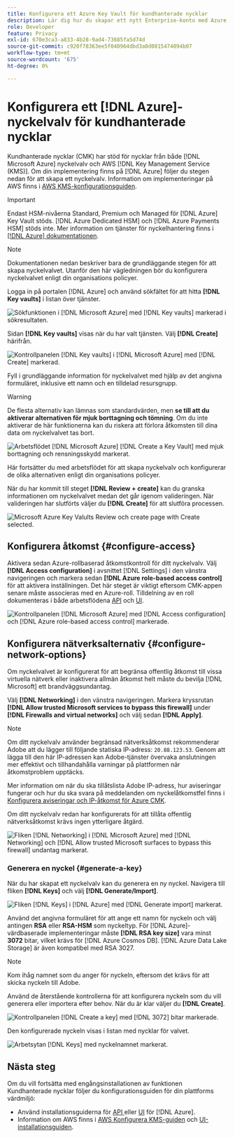 ```yaml
---
title: Konfigurera ett Azure Key Vault för kundhanterade nycklar
description: Lär dig hur du skapar ett nytt Enterprise-konto med Azure, eller använder ett befintligt Enterprise-konto och skapar nyckelvalvet.
role: Developer
feature: Privacy
exl-id: 670e3ca3-a833-4b28-9ad4-73685fa5d74d
source-git-commit: c920f78363ee5f040964dbd3a0d0815474094b07
workflow-type: tm+mt
source-wordcount: '675'
ht-degree: 0%

---
```


# Konfigurera ett [!DNL Azure]-nyckelvalv för kundhanterade nycklar

Kundhanterade nycklar (CMK) har stöd för nycklar från både [!DNL Microsoft Azure] nyckelvalv och AWS [!DNL Key Management Service (KMS)]. Om din implementering finns på [!DNL Azure] följer du stegen nedan för att skapa ett nyckelvalv. Information om implementeringar på AWS finns i [AWS KMS-konfigurationsguiden](../aws/configure-kms.md).

>[!IMPORTANT]
>
>Endast HSM-nivåerna Standard, Premium och Managed för [!DNL Azure] Key Vault stöds. [!DNL Azure Dedicated HSM] och [!DNL Azure Payments HSM] stöds inte. Mer information om tjänster för nyckelhantering finns i [[!DNL Azure] dokumentationen](https://learn.microsoft.com/en-us/azure/security/fundamentals/key-management#azure-key-management-services).

>[!NOTE]
>
>Dokumentationen nedan beskriver bara de grundläggande stegen för att skapa nyckelvalvet. Utanför den här vägledningen bör du konfigurera nyckelvalvet enligt din organisations policyer.

Logga in på portalen [!DNL Azure] och använd sökfältet för att hitta **[!DNL Key vaults]** i listan över tjänster.

![Sökfunktionen i [!DNL Microsoft Azure] med [!DNL Key vaults] markerad i sökresultaten.](../../../images/governance-privacy-security/customer-managed-keys/access-key-vaults.png)

Sidan **[!DNL Key vaults]** visas när du har valt tjänsten. Välj **[!DNL Create]** härifrån.

![Kontrollpanelen [!DNL Key vaults] i [!DNL Microsoft Azure] med [!DNL Create] markerad.](../../../images/governance-privacy-security/customer-managed-keys/create-key-vault.png)

Fyll i grundläggande information för nyckelvalvet med hjälp av det angivna formuläret, inklusive ett namn och en tilldelad resursgrupp.

>[!WARNING]
>
>De flesta alternativ kan lämnas som standardvärden, men **se till att du aktiverar alternativen för mjuk borttagning och tömning**. Om du inte aktiverar de här funktionerna kan du riskera att förlora åtkomsten till dina data om nyckelvalvet tas bort.
>
>![Arbetsflödet [!DNL Microsoft Azure] [!DNL Create a Key Vault] med mjuk borttagning och rensningsskydd markerat.](../../../images/governance-privacy-security/customer-managed-keys/basic-config.png)

Här fortsätter du med arbetsflödet för att skapa nyckelvalv och konfigurerar de olika alternativen enligt din organisations policyer.

När du har kommit till steget **[!DNL Review + create]** kan du granska informationen om nyckelvalvet medan det går igenom valideringen. När valideringen har slutförts väljer du **[!DNL Create]** för att slutföra processen.

![Microsoft Azure Key Valults Review och create page with Create selected.](../../../images/governance-privacy-security/customer-managed-keys/finish-creation.png)

## Konfigurera åtkomst {#configure-access}

Aktivera sedan Azure-rollbaserad åtkomstkontroll för ditt nyckelvalv. Välj **[!DNL Access configuration]** i avsnittet [!DNL Settings] i den vänstra navigeringen och markera sedan **[!DNL Azure role-based access control]** för att aktivera inställningen. Det här steget är viktigt eftersom CMK-appen senare måste associeras med en Azure-roll. Tilldelning av en roll dokumenteras i både arbetsflödena [API](./api-set-up.md#assign-to-role) och [UI](./ui-set-up.md#assign-to-role).

![Kontrollpanelen [!DNL Microsoft Azure] med [!DNL Access configuration] och [!DNL Azure role-based access control] markerade.](../../../images/governance-privacy-security/customer-managed-keys/access-configuration.png)

## Konfigurera nätverksalternativ {#configure-network-options}

Om nyckelvalvet är konfigurerat för att begränsa offentlig åtkomst till vissa virtuella nätverk eller inaktivera allmän åtkomst helt måste du bevilja [!DNL Microsoft] ett brandväggsundantag.

Välj **[!DNL Networking]** i den vänstra navigeringen. Markera kryssrutan **[!DNL Allow trusted Microsoft services to bypass this firewall]** under **[!DNL Firewalls and virtual networks]** och välj sedan **[!DNL Apply]**.

>[!NOTE]
>
>Om ditt nyckelvalv använder begränsad nätverksåtkomst rekommenderar Adobe att du lägger till följande statiska IP-adress: `20.88.123.53`. Genom att lägga till den här IP-adressen kan Adobe-tjänster övervaka anslutningen mer effektivt och tillhandahålla varningar på plattformen när åtkomstproblem upptäcks.
>
>Mer information om när du ska tillåtslista Adobe IP-adress, hur aviseringar fungerar och hur du ska svara på meddelanden om nyckelåtkomstfel finns i [Konfigurera aviseringar och IP-åtkomst för Azure CMK](./alerts-and-ip-access.md).
>
>Om ditt nyckelvalv redan har konfigurerats för att tillåta offentlig nätverksåtkomst krävs ingen ytterligare åtgärd.

![Fliken [!DNL Networking] i [!DNL Microsoft Azure] med [!DNL Networking] och [!DNL Allow trusted Microsoft surfaces to bypass this firewall] undantag markerat.](../../../images/governance-privacy-security/customer-managed-keys/networking.png)

### Generera en nyckel {#generate-a-key}

När du har skapat ett nyckelvalv kan du generera en ny nyckel. Navigera till fliken **[!DNL Keys]** och välj **[!DNL Generate/Import]**.

![Fliken [!DNL Keys] i [!DNL Azure] med [!DNL Generate import] markerat.](../../../images/governance-privacy-security/customer-managed-keys/view-keys.png)

Använd det angivna formuläret för att ange ett namn för nyckeln och välj antingen **RSA** eller **RSA-HSM** som nyckeltyp. För [!DNL Azure]-värdbaserade implementeringar måste **[!DNL RSA key size]** vara minst **3072** bitar, vilket krävs för [!DNL Azure Cosmos DB]. [!DNL Azure Data Lake Storage] är även kompatibel med RSA 3027.

>[!NOTE]
>
>Kom ihåg namnet som du anger för nyckeln, eftersom det krävs för att skicka nyckeln till Adobe.

Använd de återstående kontrollerna för att konfigurera nyckeln som du vill generera eller importera efter behov. När du är klar väljer du **[!DNL Create]**.

![Kontrollpanelen [!DNL Create a key] med [!DNL 3072] bitar markerade.](../../../images/governance-privacy-security/customer-managed-keys/configure-key.png)

Den konfigurerade nyckeln visas i listan med nycklar för valvet.

![Arbetsytan [!DNL Keys] med nyckelnamnet markerat.](../../../images/governance-privacy-security/customer-managed-keys/key-added.png)

## Nästa steg

Om du vill fortsätta med engångsinstallationen av funktionen Kundhanterade nycklar följer du konfigurationsguiden för din plattforms värdmiljö:

- Använd installationsguiderna för [ API ](./api-set-up.md) eller [UI](./ui-set-up.md) för [!DNL Azure].
- Information om AWS finns i [AWS Konfigurera KMS-guiden](../aws/configure-kms.md) och [UI-installationsguiden](../aws/ui-set-up.md).
